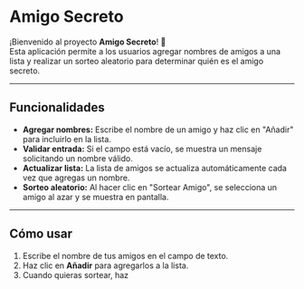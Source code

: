 # Amigo Secreto

¡Bienvenido al proyecto **Amigo Secreto**! 🎉  
Esta aplicación permite a los usuarios agregar nombres de amigos a una lista y realizar un sorteo aleatorio para determinar quién es el amigo secreto.

---

## **Funcionalidades**

- **Agregar nombres:** Escribe el nombre de un amigo y haz clic en "Añadir" para incluirlo en la lista.  
- **Validar entrada:** Si el campo está vacío, se muestra un mensaje solicitando un nombre válido.  
- **Actualizar lista:** La lista de amigos se actualiza automáticamente cada vez que agregas un nombre.  
- **Sorteo aleatorio:** Al hacer clic en "Sortear Amigo", se selecciona un amigo al azar y se muestra en pantalla.

---

## **Cómo usar**

1. Escribe el nombre de tus amigos en el campo de texto.  
2. Haz clic en **Añadir** para agregarlos a la lista.  
3. Cuando quieras sortear, haz

